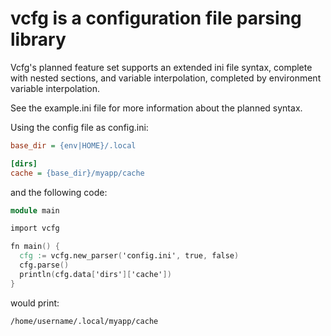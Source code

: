 # vcfg is a configuration file parsing library

Vcfg's planned feature set supports an extended ini file syntax, complete with nested sections, and variable interpolation, completed by 
environment variable interpolation.

See the example.ini file for more information about the planned syntax.

Using the config file as config.ini:

```ini
base_dir = {env|HOME}/.local

[dirs]
cache = {base_dir}/myapp/cache
```

and the following code:

```v
module main

import vcfg

fn main() {
  cfg := vcfg.new_parser('config.ini', true, false)
  cfg.parse()
  println(cfg.data['dirs']['cache'])
}
```

would print:

```
/home/username/.local/myapp/cache
```

